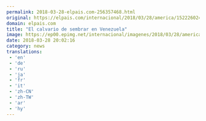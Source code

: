```yaml
---
permalink: 2018-03-28-elpais.com-256357468.html
original: https://elpais.com/internacional/2018/03/28/america/1522260245_415298.html#?ref=rss&format=simple&link=link
domain: elpais.com
title: "El calvario de sembrar en Venezuela"
image: https://ep00.epimg.net/internacional/imagenes/2018/03/28/america/1522260245_415298_1522262150_rrss_normal.jpg
date: 2018-03-28 20:02:16
category: news
translations: 
 - 'en'
 - 'de'
 - 'ru'
 - 'ja'
 - 'fr'
 - 'it'
 - 'zh-CN'
 - 'zh-TW'
 - 'ar'
 - 'hy'
---
```


